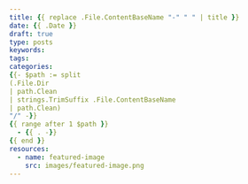 ```yaml
---
title: {{ replace .File.ContentBaseName "-" " " | title }}
date: {{ .Date }}
draft: true
type: posts
keywords:
tags:
categories:
{{- $path := split
(.File.Dir
| path.Clean
| strings.TrimSuffix .File.ContentBaseName
| path.Clean)
"/" -}}
{{ range after 1 $path }}
  - {{ . -}}
{{ end }}
resources:
  - name: featured-image
    src: images/featured-image.png
---
```


<!--more-->
